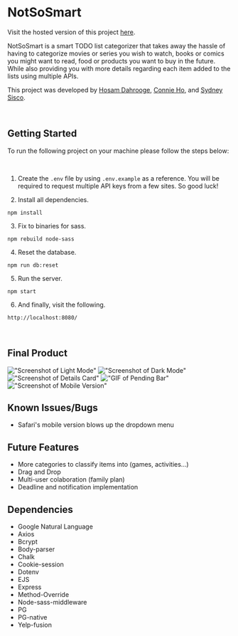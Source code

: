 # NotSoSmart

Visit the hosted version of this project [here](https://notsosmart.herokuapp.com/).

NotSoSmart is a smart TODO list categorizer that takes away the hassle of having to categorize movies or series you wish to watch, books or comics you might want to read, food or products you want to buy in the future. While also providing you with more details regarding each item added to the lists using multiple APIs.

This project was developed by [Hosam Dahrooge](https://github.com/Just-Hosam), [Connie Ho](https://github.com/connie-ho), and [Sydney Sisco](https://github.com/sydney-sisco).

<br>

## Getting Started

To run the following project on your machine please follow the steps below:

<br>

1. Create the `.env` file by using `.env.example` as a reference. You will be required to request multiple API keys from a few sites. So good luck!

2. Install all dependencies.
```
npm install
```
3. Fix to binaries for sass.
```
npm rebuild node-sass
```
4. Reset the database.
```
npm run db:reset
```
5. Run the server.
```
npm start
```
6. And finally, visit the following.
```
http://localhost:8080/
```

<br>

## Final Product

!["Screenshot of Light Mode"](https://github.com/sydney-sisco/Smart-TODO-List/blob/master/docs/Readme-Screenshots/Light%20Mode.png)
!["Screenshot of Dark Mode"](https://github.com/sydney-sisco/Smart-TODO-List/blob/master/docs/Readme-Screenshots/Dark%20Mode.png)
!["Screenshot of Details Card"](https://github.com/sydney-sisco/Smart-TODO-List/blob/master/docs/Readme-Screenshots/Dark%20Details.png)
!["GIF of Pending Bar"](https://github.com/sydney-sisco/Smart-TODO-List/blob/master/docs/Readme-Screenshots/Pending%20Bar.gif)
!["Screenshot of Mobile Version"](https://github.com/sydney-sisco/Smart-TODO-List/blob/master/docs/Readme-Screenshots/Mobile%20Version.png)

## Known Issues/Bugs

- Safari's mobile version blows up the dropdown menu

## Future Features

- More categories to classify items into (games, activities...)
- Drag and Drop
- Multi-user colaboration (family plan)
- Deadline and notification implementation

## Dependencies

- Google Natural Language
- Axios
- Bcrypt
- Body-parser
- Chalk
- Cookie-session
- Dotenv
- EJS
- Express
- Method-Override
- Node-sass-middleware
- PG
- PG-native
- Yelp-fusion


